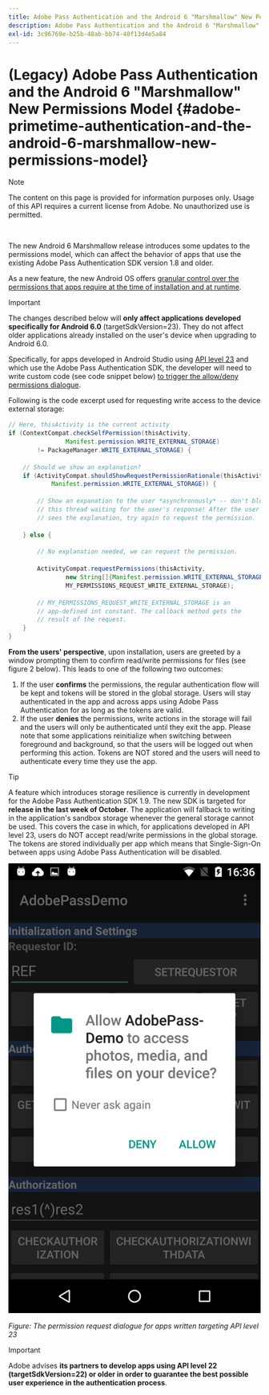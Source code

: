 ```yaml
---
title: Adobe Pass Authentication and the Android 6 "Marshmallow" New Permissions Model
description: Adobe Pass Authentication and the Android 6 "Marshmallow" New Permissions Model
exl-id: 3c96769e-b25b-48ab-bb74-40f13d4e5a84
---
```

# (Legacy) Adobe Pass Authentication and the Android 6 "Marshmallow" New Permissions Model {#adobe-primetime-authentication-and-the-android-6-marshmallow-new-permissions-model}

>[!NOTE]
>
>The content on this page is provided for information purposes only. Usage of this API requires a current license from Adobe. No unauthorized use is permitted.

</br>

The new Android 6 Marshmallow release introduces some updates to the permissions model, which can affect the behavior of apps that use the existing Adobe Pass Authentication SDK version 1.8 and older. 

As a new feature, the new Android OS offers [granular control over the permissions that apps require at the time of installation and at runtime](https://developer.android.com/about/versions/marshmallow/android-6.0-changes.html).

>[!IMPORTANT]
>
>The changes described below will **only affect applications developed specifically for Android 6.0** (targetSdkVersion=23). They do not affect older applications already installed on the user's device when upgrading to Android 6.0. 


Specifically, for apps developed in Android Studio using [API level 23](http://developer.android.com/sdk/api_diff/23/changes.html) and which use the Adobe Pass Authentication SDK, the developer will need to write custom code (see code snippet below) [to trigger the allow/deny permissions dialogue](https://developer.android.com/training/permissions/requesting.html). 

Following is the code excerpt used for requesting write access to the device external storage:

```java
// Here, thisActivity is the current activity
if (ContextCompat.checkSelfPermission(thisActivity,
                Manifest.permission.WRITE_EXTERNAL_STORAGE)
        != PackageManager.WRITE_EXTERNAL_STORAGE) {

    // Should we show an explanation?
    if (ActivityCompat.shouldShowRequestPermissionRationale(thisActivity,
            Manifest.permission.WRITE_EXTERNAL_STORAGE)) {

        // Show an expanation to the user *asynchronously* -- don't block
        // this thread waiting for the user's response! After the user
        // sees the explanation, try again to request the permission.

    } else {

        // No explanation needed, we can request the permission.

        ActivityCompat.requestPermissions(thisActivity,
                new String[]{Manifest.permission.WRITE_EXTERNAL_STORAGE},
                MY_PERMISSIONS_REQUEST_WRITE_EXTERNAL_STORAGE);

        // MY_PERMISSIONS_REQUEST_WRITE_EXTERNAL_STORAGE is an
        // app-defined int constant. The callback method gets the
        // result of the request.
    }
}
```




**From the users' perspective**, upon installation, users are greeted by a window prompting them to confirm read/write permissions for files (see figure 2 below). This leads to one of the following two outcomes:

1.  If the user **confirms** the permissions, the regular authentication flow will be kept and tokens will be stored in the global storage. Users will stay authenticated in the app and across apps using Adobe Pass Authentication for as long as the tokens are valid.
1.  If the user **denies** the permissions, write actions in the storage will fail and the users will only be authenticated until they exit the app. Please note that some applications reinitialize when switching between foreground and background, so that the users will be logged out when performing this action. Tokens are NOT stored and the users will need to authenticate every time they use the app. 


>[!TIP]
>
>A feature which introduces storage resilience is currently in development for the Adobe Pass Authentication SDK 1.9. The new SDK is targeted for **release in the last week of October**. The application will fallback to writing in the application's sandbox storage whenever the general storage cannot be used. This covers the case in which, for applications developed in API level 23, users do NOT accept read/write permissions in the global storage. The tokens are stored individually per app which means that Single-Sign-On between apps using Adobe Pass Authentication will be disabled.


![](../../../assets/android-permissions-request.png)

*Figure: The permission request dialogue for apps written targeting API level 23*

>[!IMPORTANT]
>
> Adobe advises **its partners to develop apps using API level 22 (targetSdkVersion=22) or older in order to guarantee the best possible user experience in the authentication process**.
